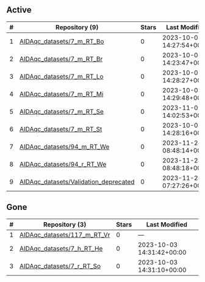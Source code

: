## Active
| # | Repository (9) | Stars | Last Modified |
| --- | --- | --- | --- |
| 1 | [AIDAqc_datasets/7_m_RT_Bo](https://gin.g-node.org/AIDAqc_datasets/7_m_RT_Bo) | 0 | 2023-10-03 14:27:54+00:00 |
| 2 | [AIDAqc_datasets/7_m_RT_Br](https://gin.g-node.org/AIDAqc_datasets/7_m_RT_Br) | 0 | 2023-10-03 14:23:47+00:00 |
| 3 | [AIDAqc_datasets/7_m_RT_Lo](https://gin.g-node.org/AIDAqc_datasets/7_m_RT_Lo) | 0 | 2023-10-03 14:28:27+00:00 |
| 4 | [AIDAqc_datasets/7_m_RT_Mi](https://gin.g-node.org/AIDAqc_datasets/7_m_RT_Mi) | 0 | 2023-10-03 14:29:48+00:00 |
| 5 | [AIDAqc_datasets/7_m_RT_Se](https://gin.g-node.org/AIDAqc_datasets/7_m_RT_Se) | 0 | 2023-11-09 14:02:53+00:00 |
| 6 | [AIDAqc_datasets/7_m_RT_St](https://gin.g-node.org/AIDAqc_datasets/7_m_RT_St) | 0 | 2023-10-03 14:28:16+00:00 |
| 7 | [AIDAqc_datasets/94_m_RT_We](https://gin.g-node.org/AIDAqc_datasets/94_m_RT_We) | 0 | 2023-11-24 08:48:14+00:00 |
| 8 | [AIDAqc_datasets/94_r_RT_We](https://gin.g-node.org/AIDAqc_datasets/94_r_RT_We) | 0 | 2023-11-24 08:48:18+00:00 |
| 9 | [AIDAqc_datasets/Validation_deprecated](https://gin.g-node.org/AIDAqc_datasets/Validation_deprecated) | 0 | 2023-11-24 07:27:26+00:00 |

## Gone
| # | Repository (3) | Stars | Last Modified |
| --- | --- | --- | --- |
| 1 | [AIDAqc_datasets/117_m_RT_Vr](https://gin.g-node.org/AIDAqc_datasets/117_m_RT_Vr) | 0 | — |
| 2 | [AIDAqc_datasets/7_h_RT_He](https://gin.g-node.org/AIDAqc_datasets/7_h_RT_He) | 0 | 2023-10-03 14:31:42+00:00 |
| 3 | [AIDAqc_datasets/7_r_RT_So](https://gin.g-node.org/AIDAqc_datasets/7_r_RT_So) | 0 | 2023-10-03 14:31:10+00:00 |
